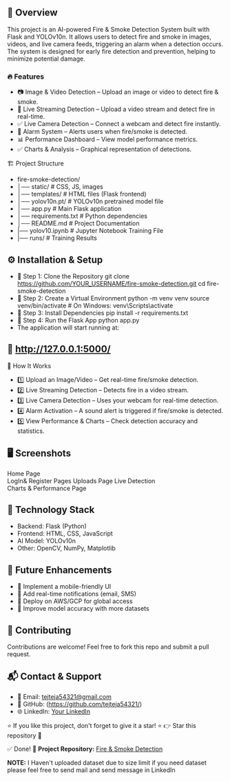 ## 🚀 Overview
This project is an AI-powered Fire & Smoke Detection System built with Flask and YOLOv10n. It allows users to detect fire and smoke in images, videos, and live camera feeds, triggering an alarm when a detection occurs. The system is designed for early fire detection and prevention, helping to minimize potential damage.

### 🔥 Features
- 📷  Image & Video Detection – Upload an image or video to detect fire & smoke.
- 🎥 Live Streaming Detection – Upload a video stream and detect fire in real-time.
- ✅ Live Camera Detection – Connect a webcam and detect fire instantly.
- 🚨 Alarm System – Alerts users when fire/smoke is detected.
- 📊 Performance Dashboard – View model performance metrics.
- ✅ Charts & Analysis – Graphical representation of detections.


🏗 Project Structure

- fire-smoke-detection/
- │── static/               # CSS, JS, images
- │── templates/            # HTML files (Flask frontend)
- │── yolov10n.pt/          # YOLOv10n pretrained model file
- │── app.py                # Main Flask application
- │── requirements.txt      # Python dependencies
- │── README.md             # Project Documentation
- |── yolov10.ipynb         # Jupyter Notebook Training File
- |── runs/                 # Training Results
## ⚙ Installation & Setup
- 🔹 Step 1: Clone the Repository
git clone https://github.com/YOUR_USERNAME/fire-smoke-detection.git
cd fire-smoke-detection
- 🔹 Step 2: Create a Virtual Environment
python -m venv venv
source venv/bin/activate  # On Windows: venv\Scripts\activate
- 🔹 Step 3: Install Dependencies
pip install -r requirements.txt
- 🔹 Step 4: Run the Flask App
python app.py
- The application will start running at:
## 📌 http://127.0.0.1:5000/

🎥 How It Works
- 1️⃣ Upload an Image/Video – Get real-time fire/smoke detection.
- 2️⃣ Live Streaming Detection – Detects fire in a video stream.
- 3️⃣ Live Camera Detection – Uses your webcam for real-time detection.
- 4️⃣ Alarm Activation – A sound alert is triggered if fire/smoke is detected.
- 5️⃣ View Performance & Charts – Check detection accuracy and statistics.

## 🖥 Screenshots
Home Page	
LogIn& Register Pages
Uploads Page
Live Detection	
Charts & Performance Page
## 🤖 Technology Stack
- Backend: Flask (Python)
- Frontend: HTML, CSS, JavaScript
- AI Model: YOLOv10n
- Other: OpenCV, NumPy, Matplotlib
## 📌 Future Enhancements
- 🔹 Implement a mobile-friendly UI
- 🔹 Add real-time notifications (email, SMS)
- 🔹 Deploy on AWS/GCP for global access
- 🔹 Improve model accuracy with more datasets

## 🤝 Contributing
Contributions are welcome! Feel free to fork this repo and submit a pull request.


## 📬 Contact & Support
- 📧 Email: tejteja54321@gmail.com
- 🔗 GitHub: (https://github.com/tejteja54321/)
- 🌐 LinkedIn: [Your LinkedIn](https://www.linkedin.com/in/teja-c-03a07320b/)

⭐ If you like this project, don't forget to give it a star! ⭐
👉 Star this repository 🚀

✅ Done!
🔗 **Project Repository:** [Fire & Smoke Detection](https://github.com/tejteja54321/fire-smoke-detection)

**NOTE:** I Haven't uploaded dataset due to size limit if you need dataset please feel free to send mail and send message in LinkedIn
